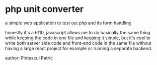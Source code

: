 # php unit converter

a simple web application to test out php and its form handling

honestly it's a 6/10, javascript allows me to do basically the same thing while keeping the code in one file and keeping it simple, but it's cool to write both server side code and front-end code in the same file without having a large react project for example or running a separate backend.

author: Pintescul Patric
